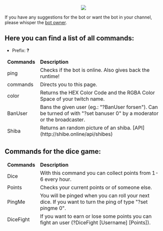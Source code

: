 
<p align="center">
  <img src="https://static-cdn.jtvnw.net/jtv_user_pictures/c1b46cfb-6bd0-48a7-8bdf-db288daa35f2-profile_image-300x300.png" />
</p>

If you have any suggestions for the bot or want the bot in your channel, please whisper the [bot owner](https://twitch.tv/benASTRO).
## Here you can find a list of all commands:

* Prefix: **?**

<table>
  <thead>
    <td>
      <b> Commands </b>
    </td>
    <td>
      <b> Description </b>
    </td>
  </thead>
  <thead>
    <td>
      ping 
    </td>
    <td>
      Checks if the bot is online. Also gives back the runtime!
    </td>
  </thead>
  <thead>
    <td>
      commands
    </td>
    <td>
      Directs you to this page.
    </td>
  </thead>
  <thead>
    <td>
      color
    </td>
    <td>
      Returns the HEX Color Code and the RGBA Color Space of your twitch name.
    </td>
  </thead>
  <thead>
    <td>
      BanUser
    </td>
    <td>
      Bans the given user (eg.: "?BanUser forsen"). Can be turned of with "?set banuser 0" by a moderator or the broadcaster.
    </td>
  </thead>
  <thead>
    <td>
      Shiba
    </td>
    <td>
      Returns an random picture of an shiba. [API](http://shibe.online/api/shibes)
    </td>
  </thead>
  </table>
  
## Commands for the dice game:

<table>
  <thead>
    <td>
      <b> Commands </b>
    </td>
    <td>
      <b> Description </b>
    </td>
  </thead>
  <thead>
    <td>
      Dice
    </td>
    <td>
      With this command you can collect points from 1-6 every hour.
    </td>
  </thead>
  <thead>
    <td>
      Points
    </td>
    <td>
      Checks your current points or of someone else.
    </td>
  <thead>
    <td>
      PingMe
    </td>
    <td>
      You will be pinged when you can roll your next dice. If you want to turn the ping of type "?set pingme 0".
    </td>
  <thead>
    <td>
      DiceFight
    </td>
    <td>
      If you want to earn or lose some points you can fight an user (?DiceFight [Username] [Points]).
    </td>
      

